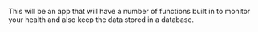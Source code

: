 This will be an app that will have a number of functions built in to 
monitor your health and also keep the data stored in a database. 